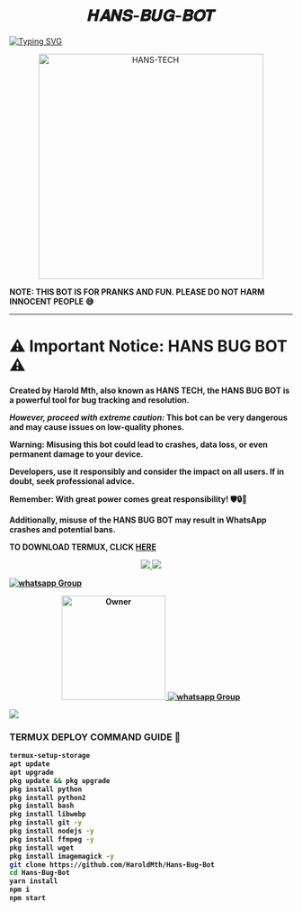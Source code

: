 <h1 align="center"><STRONG>𝑯𝑨𝑵𝑺-𝑩𝑼𝑮-𝑩𝑶𝑻</STRONG></h1>

<a href="https://git.io/typing-svg"><img src="https://readme-typing-svg.demolab.com?font=Black+Ops+One&size=50&pause=1000&color=1BAFBAFF&center=true&width=910&height=100&lines=HANS+BUG+BOT+BEST+WA+BOT;CREATED+BY+HANS+TECH;BOT+DATE+27.07.2024" alt="Typing SVG" /></a>
  </p>


<p align="center">
  <a href="https://youtube.com/@HansTech0">
    <img alt="HANS-TECH" height="400" src="https://github.com/HaroldMth/Hans-Bug-Bot/blob/master/Hans%20bug%20bot.jpeg">
  </a>
</p>

	
<!DOCTYPE html>
<html lang="en">
<head>
    <meta charset="UTF-8">
    <meta name="viewport" content="width=device-width, initial-scale=1.0">
</head>
<body>
    <p> <strong>NOTE<strong>: THIS BOT IS FOR PRANKS AND FUN. PLEASE DO NOT HARM INNOCENT PEOPLE 😅</p>
</body>
</html>

<!DOCTYPE html>
<html lang="en">
<head>
    <meta charset="UTF-8">
    <meta name="viewport" content="width=device-width, initial-scale=1.0">
   
---

</head>
<body>
    <div class="announcement">
        <h1>⚠️ Important Notice: HANS BUG BOT ⚠️</h1>
        <p>Created by Harold Mth, also known as HANS TECH, the <strong>HANS BUG BOT</strong> is a powerful tool for bug tracking and resolution.</p>
        <p><em>However, proceed with extreme caution:</em> This bot can be <strong>very dangerous</strong> and may cause issues on low-quality phones.</p>
        <p><strong>Warning:</strong> Misusing this bot could lead to crashes, data loss, or even permanent damage to your device.</p>
        <p>Developers, use it responsibly and consider the impact on all users. If in doubt, seek professional advice.</p>
        <p>Remember: With great power comes great responsibility! 🛡️🔒🚫</p>
        <p>Additionally, misuse of the HANS BUG BOT may result in WhatsApp crashes and potential bans.</p>
    </div>
</body>
</html>

TO DOWNLOAD TERMUX, CLICK [HERE](https://www.mediafire.com/file/36upjlagvt66uig/Termux.apk/file)


<p align="center">
  <a href="https://gihtub.com/HaroldMth">

</p>

<p align="center">
  <a href="https://github.com/HaroldMth/Hans-bug-bot/fork">
    <img src="https://img.shields.io/github/forks/HaroldMth/Hans-bug-bot?label=Fork&style=social">
    
    
  <a href="https://github.com/HaroldMth/Hans-bug-bot/stargazers"> 
    <img src="https://img.shields.io/github/stars/HaroldMth?style=social">
  </a>

</p>


<a href="https://wa.me/237696900612" target="_blank">
    <img alt="whatsapp Group" src="https://img.shields.io/badge/ CONTACT OWNER -25D366?style=for-the-badge&logo=whatsapp&logoColor=white" />
   <p align="center">
<a href="https://github.com/HaroldMth"><img title="Owner" src="https://img.shields.io/badge/Owner-HANS_TECH-blue.svg?style=for-the-badge&logo=github" width="185px"
</p>
<a href="https://whatsapp.com/channel/0029VaZDIdxDTkKB4JSWUk1O" target="_blank">
    <img alt="whatsapp Group" src="https://img.shields.io/badge/ Whatsapp Support Channel -25D366?style=for-the-badge&logo=whatsapp&logoColor=white" />
  </a>
</p>
  <a href="https://replit.com/@mibeharold2/Hans-bug-bot?s=app?platform=repl"  > <img src="https://img.shields.io/badge/Deploy To Replit-253c99?style=for-the-badge&logo=replit&logoColor=F26207"> </a>




### TERMUX DEPLOY COMMAND GUIDE 🤪

 ```bash
termux-setup-storage
apt update
apt upgrade
pkg update && pkg upgrade
pkg install python
pkg install python2
pkg install bash
pkg install libwebp
pkg install git -y
pkg install nodejs -y 
pkg install ffmpeg -y 
pkg install wget
pkg install imagemagick -y
git clone https://github.com/HaroldMth/Hans-Bug-Bot
cd Hans-Bug-Bot
yarn install 
npm i
npm start

